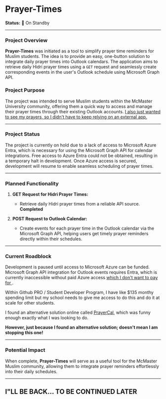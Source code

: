 # Prayer-Times

**Status:** 🚧 On Standby

---

### Project Overview

**Prayer-Times** was initiated as a tool to simplify prayer time reminders for Muslim students. The idea is to provide an easy, one-button solution to integrate daily prayer times into Outlook calendars. The application aims to retrieve daily Hidri prayer times using a `GET` request and seamlessly create corresponding events in the user's Outlook schedule using Microsoft Graph API.

### Project Purpose

The project was intended to serve Muslim students within the McMaster University community, offering them a quick way to access and manage their prayer times through their existing Outlook accounts.
<u> I also just wanted to see my prayers, so I didn't have to keep relying on an external app. </u>

---

### Project Status

The project is currently on hold due to a lack of access to Microsoft Azure Entra, which is necessary for using the Microsoft Graph API for calendar integrations. Free access to Azure Entra could not be obtained, resulting in a temporary halt in development. Once Azure access is secured, development will resume to enable seamless scheduling of prayer times.

---

### Planned Functionality

1. **GET Request for Hidri Prayer Times:** 
   - Retrieve daily Hidri prayer times from a reliable API source.
     **Completed**

2. **POST Request to Outlook Calendar:**
   - Create events for each prayer time in the Outlook calendar via the Microsoft Graph API, helping users get timely prayer reminders directly within their schedules.

---

### Current Roadblock

Development is paused until access to Microsoft Azure can be funded. Microsoft Graph API integration for Outlook events requires Entra, which is currently inaccessible without paid Azure access <u> which I don't want to pay for </u>.

Within Github PRO / Student Developer Program, I have like $135 monthy spending limit but my school needs to give me access to do this and do it at scale for other students.

I found an alternative solution online called [PrayerCal](https://www.prayercal.com/), which was funny enough exactly what I was looking to do.

**However, just because I found an alternative solution; doesn't mean I am stopping this one!**

---

### Potential Impact

When complete, **Prayer-Times** will serve as a useful tool for the McMaster Muslim community, allowing them to integrate prayer reminders effortlessly into their daily schedules.

---

## **I"LL BE BACK...  TO BE CONTINUED LATER**
